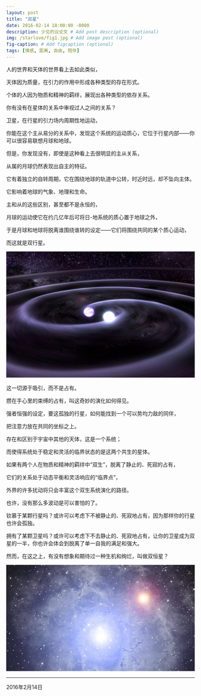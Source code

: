```yaml
---
layout: post
title: "双星"
date: 2016-02-14 18:00:00 -0000
description: 少见的议论文 # Add post description (optional)
img: /starlove/fig1.jpg # Add image post (optional)
fig-caption: # Add figcaption (optional)
tags: [情感, 距离, 自由, 陪伴]
---
```


人的世界和天体的世界看上去如此类似，

天体因为质量，在引力的作用中形成各种类型的存在形式。

个体的人因为物质和精神的羁绊，展现出各种类型的依存关系。


你有没有在星体的关系中审视过人之间的关系？

卫星，在行星的引力场内周期性地运动，

你能在这个主从易分的关系中，发现这个系统的运动质心，它位于行星内部——你可以很容易联想月球和地球。

但是，你发现没有，即使是这种看上去很明显的主从关系，

从属的月球仍然表现出自主的特征。

它有着独立的自转周期，它在围绕地球的轨道中公转，时近时远，却不坠向主体。

它影响着地球的气象、地理和生命。

主和从的这些区别，甚至都不是永恒的，

月球的运动使它在约几亿年后可将日-地系统的质心置于地球之外，

于是月球和地球将脱离谁围绕谁转的设定——它们将围绕共同的某个质心运动，

而这就是双行星。

![](/img/starlove/fig2.jpg)


这一切源于吸引，而不是占有。

攒在手心里的束缚的占有，叫这奇妙的演化如何得见。

强者恒强的设定，要这孤独的行星，如何能找到一个可以势均力敌的同伴，

把注意力放在共同的坐标之上。


存在和区别于宇宙中其他的天体，这是一个系统；

而使得系统处于稳定和灵活的临界状态的是这两个共生的星体。


如果有两个人在物质和精神的羁绊中“双生”，脱离了静止的、死寂的占有，

它们的关系处于动态平衡和灵活响应的“临界点”，

外界的许多扰动将只会丰富这个双生系统演化的路径。

也许，没有那么多波动是可以害怕的了。


钦慕于某颗行星吗？或许可以考虑下不被静止的、死寂地占有，因为那样你的行星也许会孤独。

拥有了某颗卫星吗？或许可以考虑下不去静止的、死寂地占有，让你的卫星成为双星的一半，你也许会体会到脱离了单一自我的满足和强大。


然而，在这之上，有没有想象和期待过一种生机和绚烂，叫做双恒星？

![](/img/starlove/fig3.png)

---

2016年2月14日
